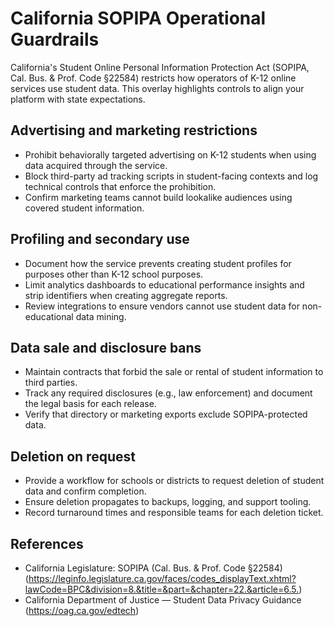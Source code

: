 # California SOPIPA Operational Guardrails

California's Student Online Personal Information Protection Act (SOPIPA, Cal. Bus. & Prof. Code §22584) restricts how operators of K-12 online services use student data. This overlay highlights controls to align your platform with state expectations.

## Advertising and marketing restrictions

- Prohibit behaviorally targeted advertising on K-12 students when using data acquired through the service.
- Block third-party ad tracking scripts in student-facing contexts and log technical controls that enforce the prohibition.
- Confirm marketing teams cannot build lookalike audiences using covered student information.

## Profiling and secondary use

- Document how the service prevents creating student profiles for purposes other than K-12 school purposes.
- Limit analytics dashboards to educational performance insights and strip identifiers when creating aggregate reports.
- Review integrations to ensure vendors cannot use student data for non-educational data mining.

## Data sale and disclosure bans

- Maintain contracts that forbid the sale or rental of student information to third parties.
- Track any required disclosures (e.g., law enforcement) and document the legal basis for each release.
- Verify that directory or marketing exports exclude SOPIPA-protected data.

## Deletion on request

- Provide a workflow for schools or districts to request deletion of student data and confirm completion.
- Ensure deletion propagates to backups, logging, and support tooling.
- Record turnaround times and responsible teams for each deletion ticket.

## References

- California Legislature: SOPIPA (Cal. Bus. & Prof. Code §22584) (<https://leginfo.legislature.ca.gov/faces/codes_displayText.xhtml?lawCode=BPC&division=8.&title=&part=&chapter=22.&article=6.5.>)
- California Department of Justice — Student Data Privacy Guidance (<https://oag.ca.gov/edtech>)

